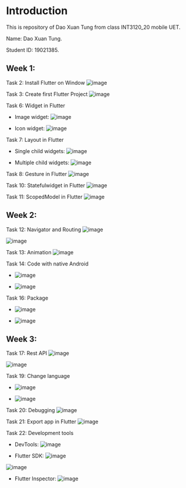 # Introduction

This is repository of Dao Xuan Tung from class INT3120_20 mobile UET.

Name: Dao Xuan Tung.

Student ID: 19021385.

## Week 1:

Task 2: Install Flutter on Window
![image](https://user-images.githubusercontent.com/56082813/155702570-82102619-a132-4e4b-87c7-324f455c0d5e.png)


Task 3: Create first Flutter Project
![image](https://user-images.githubusercontent.com/56082813/155702804-e546fed3-cd16-48ef-9d11-7e0708682e07.png)


Task 6: Widget in Flutter
- Image widget:
![image](https://user-images.githubusercontent.com/56082813/155703176-032cbfc5-1c9b-442c-ac9b-e3a195a750e8.png)

- Icon widget:
![image](https://user-images.githubusercontent.com/56082813/155703223-ed2238db-5ed5-4aec-a666-f694b305204b.png)


Task 7: Layout in Flutter
- Single child widgets:
![image](https://user-images.githubusercontent.com/56082813/155703375-53a8b6e9-eef0-41f5-915d-461fe8d269ae.png)

- Multiple child widgets:
![image](https://user-images.githubusercontent.com/56082813/155703520-26c22d02-0dc6-4dd3-a024-df5844f00ad7.png)


Task 8: Gesture in Flutter
![image](https://user-images.githubusercontent.com/56082813/155703715-dbdb3fa9-1435-41ca-8166-0ffe4f1f54b9.png)


Task 10: Statefulwidget in Flutter
![image](https://user-images.githubusercontent.com/56082813/155703846-5faf91de-819f-4867-a6b7-92017d4f63cb.png)


Task 11: ScopedModel in Flutter
![image](https://user-images.githubusercontent.com/56082813/155703926-4277f645-4aee-41c1-b210-6e28684a7031.png)


## Week 2:

Task 12: Navigator and Routing
![image](https://user-images.githubusercontent.com/56082813/156707449-be0489bc-b2fe-4562-b44b-23b30aa28e63.png)

![image](https://user-images.githubusercontent.com/56082813/156707504-e3836c45-dd90-48e9-82a4-29a29b4d31fd.png)


Task 13: Animation
![image](https://user-images.githubusercontent.com/56082813/156707605-be55b456-398f-4051-aaa3-89adc8eb31db.png)
  
  
Task 14: Code with native Android
- ![image](https://user-images.githubusercontent.com/56082813/157423476-45ffd8f1-c155-4f39-a87b-b0cf52bdb5e8.png)

- ![image](https://user-images.githubusercontent.com/56082813/157423518-f18cb95b-047b-4721-99a9-8aafa403219a.png)



Task 16: Package
- ![image](https://user-images.githubusercontent.com/56082813/157423611-f18c6e73-7f9e-4ba5-a7d9-246a1f3a6db5.png)

- ![image](https://user-images.githubusercontent.com/56082813/157423653-c7cb0e77-1de8-429d-a126-c64bef4b5450.png)



## Week 3:
Task 17: Rest API
![image](https://user-images.githubusercontent.com/56082813/157423833-8662b09f-85c3-4fd9-9868-baa1ed490f2c.png)

![image](https://user-images.githubusercontent.com/56082813/157423874-16400e31-d3a0-415c-9945-09994094e044.png)


Task 19: Change language
- ![image](https://user-images.githubusercontent.com/56082813/157425975-e9696037-f8ab-49b0-b5aa-eaf6e1f60a17.png)

- ![image](https://user-images.githubusercontent.com/56082813/157425999-503fd86b-5641-453c-8b59-5fb4d0178c7d.png)



Task 20: Debugging
![image](https://user-images.githubusercontent.com/56082813/157424376-b3ad7697-1103-4c9c-b5e8-2f0d2f084fda.png)


Task 21: Export app in Flutter
![image](https://user-images.githubusercontent.com/56082813/157424584-0a7fc98c-b6ae-4a9a-8570-e809b9dccb2c.png)


Task 22: Development tools
- DevTools:
![image](https://user-images.githubusercontent.com/56082813/157426054-f21a9d2a-61d3-4952-b2ad-31adb32fae14.png)

- Flutter SDK:
![image](https://user-images.githubusercontent.com/56082813/157425031-4d9575c7-2d3c-46f2-8dc0-54e736ec5144.png)

![image](https://user-images.githubusercontent.com/56082813/157425081-c02e841b-ffb0-4d5b-b2dd-23d81d024f4d.png)

- Flutter Inspector:
![image](https://user-images.githubusercontent.com/56082813/157425155-df3fbb75-a2db-468a-8e1d-044149f55952.png)
